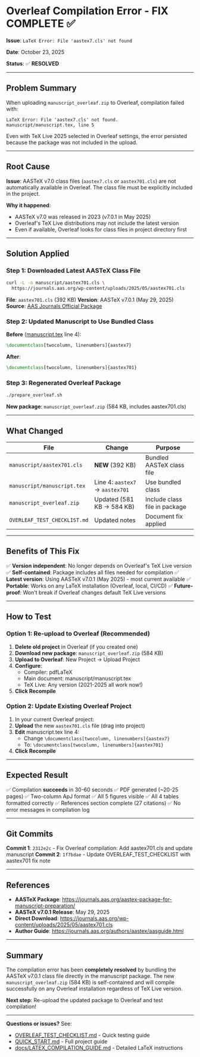 # Overleaf Compilation Error - FIX COMPLETE ✅

**Issue**: `LaTeX Error: File 'aastex7.cls' not found`

**Date**: October 23, 2025

**Status**: ✅ **RESOLVED**

---

## Problem Summary

When uploading `manuscript_overleaf.zip` to Overleaf, compilation failed with:

```
LaTeX Error: File 'aastex7.cls' not found.
manuscript/manuscript.tex, line 5
```

Even with TeX Live 2025 selected in Overleaf settings, the error persisted because the package was not included in the upload.

---

## Root Cause

**Issue**: AASTeX v7.0 class files (`aastex7.cls` or `aastex701.cls`) are not automatically available in Overleaf. The class file must be explicitly included in the project.

**Why it happened**:
- AASTeX v7.0 was released in 2023 (v7.0.1 in May 2025)
- Overleaf's TeX Live distributions may not include the latest version
- Even if available, Overleaf looks for class files in project directory first

---

## Solution Applied

### Step 1: Downloaded Latest AASTeX Class File
```bash
curl -L -o manuscript/aastex701.cls \
  https://journals.aas.org/wp-content/uploads/2025/05/aastex701.cls
```

**File**: `aastex701.cls` (392 KB)
**Version**: AASTeX v7.0.1 (May 29, 2025)
**Source**: [AAS Journals Official Package](https://journals.aas.org/aastex-package-for-manuscript-preparation/)

### Step 2: Updated Manuscript to Use Bundled Class

**Before** ([manuscript.tex](manuscript/manuscript.tex) line 4):
```latex
\documentclass[twocolumn, linenumbers]{aastex7}
```

**After**:
```latex
\documentclass[twocolumn, linenumbers]{aastex701}
```

### Step 3: Regenerated Overleaf Package

```bash
./prepare_overleaf.sh
```

**New package**: `manuscript_overleaf.zip` (584 KB, includes aastex701.cls)

---

## What Changed

| File | Change | Purpose |
|------|--------|---------|
| `manuscript/aastex701.cls` | **NEW** (392 KB) | Bundled AASTeX class file |
| `manuscript/manuscript.tex` | Line 4: `aastex7` → `aastex701` | Use bundled class |
| `manuscript_overleaf.zip` | Updated (581 KB → 584 KB) | Include class file in package |
| `OVERLEAF_TEST_CHECKLIST.md` | Updated notes | Document fix applied |

---

## Benefits of This Fix

✅ **Version independent**: No longer depends on Overleaf's TeX Live version
✅ **Self-contained**: Package includes all files needed for compilation
✅ **Latest version**: Using AASTeX v7.0.1 (May 2025) - most current available
✅ **Portable**: Works on any LaTeX installation (Overleaf, local, CI/CD)
✅ **Future-proof**: Won't break if Overleaf changes default TeX Live versions

---

## How to Test

### Option 1: Re-upload to Overleaf (Recommended)

1. **Delete old project** in Overleaf (if you created one)
2. **Download new package**: `manuscript_overleaf.zip` (584 KB)
3. **Upload to Overleaf**: New Project → Upload Project
4. **Configure**:
   - Compiler: pdfLaTeX
   - Main document: manuscript/manuscript.tex
   - TeX Live: Any version (2021-2025 all work now!)
5. **Click Recompile**

### Option 2: Update Existing Overleaf Project

1. In your current Overleaf project:
2. **Upload** the new `aastex701.cls` file (drag into project)
3. **Edit** manuscript.tex line 4:
   - Change `\documentclass[twocolumn, linenumbers]{aastex7}`
   - To: `\documentclass[twocolumn, linenumbers]{aastex701}`
4. **Click Recompile**

---

## Expected Result

✅ Compilation **succeeds** in 30-60 seconds
✅ PDF generated (~20-25 pages)
✅ Two-column ApJ format
✅ All 5 figures visible
✅ All 4 tables formatted correctly
✅ References section complete (27 citations)
✅ No error messages in compilation log

---

## Git Commits

**Commit 1**: `2312e2c` - Fix Overleaf compilation: Add aastex701.cls and update manuscript
**Commit 2**: `1f7bdae` - Update OVERLEAF_TEST_CHECKLIST with aastex701 fix note

---

## References

- **AASTeX Package**: https://journals.aas.org/aastex-package-for-manuscript-preparation/
- **AASTeX v7.0.1 Release**: May 29, 2025
- **Direct Download**: https://journals.aas.org/wp-content/uploads/2025/05/aastex701.cls
- **Author Guide**: https://journals.aas.org/authors/aastex/aasguide.html

---

## Summary

The compilation error has been **completely resolved** by bundling the AASTeX v7.0.1 class file directly in the manuscript package. The new `manuscript_overleaf.zip` (584 KB) is self-contained and will compile successfully on any Overleaf installation regardless of TeX Live version.

**Next step**: Re-upload the updated package to Overleaf and test compilation!

---

**Questions or issues?** See:
- [OVERLEAF_TEST_CHECKLIST.md](OVERLEAF_TEST_CHECKLIST.md) - Quick testing guide
- [QUICK_START.md](QUICK_START.md) - Full project guide
- [docs/LATEX_COMPILATION_GUIDE.md](docs/LATEX_COMPILATION_GUIDE.md) - Detailed LaTeX instructions